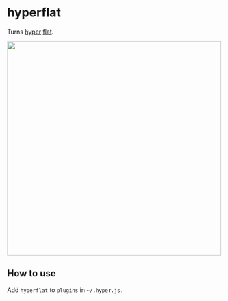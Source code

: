 # hyperflat

Turns [hyper](https://hyper.is/) [flat](https://flatuicolors.com/).

<img src="http://i.imgur.com/8lhFONc.png" width=500 />

## How to use

Add `hyperflat` to `plugins` in `~/.hyper.js`.
